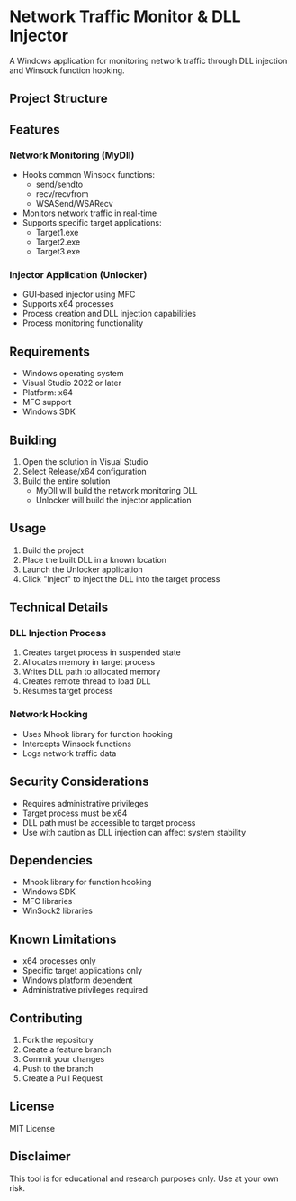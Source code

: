 # Network Traffic Monitor & DLL Injector

A Windows application for monitoring network traffic through DLL injection and Winsock function hooking.

## Project Structure 

## Features

### Network Monitoring (MyDll)
- Hooks common Winsock functions:
  - send/sendto
  - recv/recvfrom
  - WSASend/WSARecv
- Monitors network traffic in real-time
- Supports specific target applications:
  - Target1.exe
  - Target2.exe
  - Target3.exe

### Injector Application (Unlocker)
- GUI-based injector using MFC
- Supports x64 processes
- Process creation and DLL injection capabilities
- Process monitoring functionality

## Requirements

- Windows operating system
- Visual Studio 2022 or later
- Platform: x64
- MFC support
- Windows SDK

## Building

1. Open the solution in Visual Studio
2. Select Release/x64 configuration
3. Build the entire solution
   - MyDll will build the network monitoring DLL
   - Unlocker will build the injector application

## Usage

1. Build the project
2. Place the built DLL in a known location
3. Launch the Unlocker application
4. Click "Inject" to inject the DLL into the target process

## Technical Details

### DLL Injection Process
1. Creates target process in suspended state
2. Allocates memory in target process
3. Writes DLL path to allocated memory
4. Creates remote thread to load DLL
5. Resumes target process

### Network Hooking
- Uses Mhook library for function hooking
- Intercepts Winsock functions
- Logs network traffic data

## Security Considerations

- Requires administrative privileges
- Target process must be x64
- DLL path must be accessible to target process
- Use with caution as DLL injection can affect system stability

## Dependencies

- Mhook library for function hooking
- Windows SDK
- MFC libraries
- WinSock2 libraries

## Known Limitations

- x64 processes only
- Specific target applications only
- Windows platform dependent
- Administrative privileges required

## Contributing

1. Fork the repository
2. Create a feature branch
3. Commit your changes
4. Push to the branch
5. Create a Pull Request

## License

MIT License

## Disclaimer

This tool is for educational and research purposes only. Use at your own risk.

